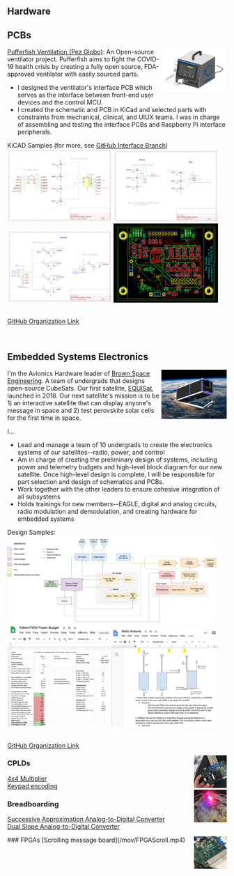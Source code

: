 ## Hardware

## PCBs
<p style = "font-size:10">
<img src="images/PezGlobo.png?raw=true" style="float:right;width:150px;">
<a href="https://pez-globo.org">Pufferfish Ventilation (Pez Globo)</a>: An Open-source ventilator project. Pufferfish aims to fight the COVID-19 health crisis by creating a fully open source, FDA-approved ventilator with easily sourced parts.
    <ul>
        <li>
            I designed the ventilator's interface PCB which serves as the interface between front-end user devices and the control MCU.
        </li>
        <li>
            I created the schematic and PCB in KiCad and selected parts with constraints from mechanical, clinical, and UIUX teams. I was in charge of assembling and testing the interface PCBs and Raspberry Pi interface peripherals.
        </li>
    </ul>
KiCAD Samples (for more, see <a href="https://github.com/pez-globo/pufferfish-electronics/tree/interface">GitHub Interface Branch</a>)
<img src="images/PezGloboConnections.png?raw=true" style="width:240px;">

<img src="images/PezGloboAlarmsLeds.png?raw=true" style="width:240px;">

<img src="images/PezGloboSwitches.png?raw=true" style="width:240px;">

<img src="images/PezGloboInterfacePCB.png?raw=true" style="width:240px;">

<br><a href="https://github.com/pez-globo/">GitHub Organization Link</a>
</p>

<br>

## Embedded Systems Electronics
<img src="images/PVDX.png?raw=true" style="float:right;width:150px;">
<p>
I'm the Avionics Hardware leader of <a href="https://brownspace.org">Brown Space Engineering</a>. A team of undergrads that designs open-source CubeSats. Our first satellite, <a href="https://brownspace.org">EQUISat</a>, launched in 2018. Our next satellite's mission is to be 1) an interactive satellite that can display anyone's message in space and 2) test perovskite solar cells for the first time in space.
</p>
<p>
I...
    <ul>
        <li>
            Lead and manage a team of 10 undergrads to create the electronics systems of our satellites--radio, power, and control
        </li>
        <li>
            Am in charge of creating the preliminary design of systems, including power and telemetry budgets and high-level block diagram for our new satellite. Once high-level design is complete, I will be responsible for part selection and design of schematics and PCBs.
        </li>
        <li>
            Work together with the other leaders to ensure cohesive integration of all subsystems
        </li>
        <li>
            Holds trainings for new members--EAGLE, digital and analog circuits, radio modulation and demodulation, and creating hardware for embedded systems
        </li>
  </ul>

Design Samples: <br>
<img src="images/BSEBlockDiagram.jpg?raw=true" style="width:480px;">
<img src="images/PVDXPowerBudget.png?raw=true" style="width:235px;">
<img src="images/PVDXRadioAnalysis.png?raw=true" style="width:245px;">

<br><a href="https://github.com/BrownSpaceEngineering">GitHub Organization Link</a>

</p>

<img src="images/CPLD.JPG?raw=true" style="float:right;width:75px;">

### CPLDs
[4x4 Multiplier](/mov/CPLDMultiplier.MP4) <br>
[Keypad encoding](/mov/KeyPadEncoding.mp4) <br>
<img src="images/Breadboard.JPG?raw=true" style="float:right;width:75px;">

### Breadboarding
[Successive Approximation Analog-to-Digital Converter](/mov/ApproxA_DConverter.MP4)<br>
[Dual Slope Analog-to-Digital Converter](/mov/A_DDualSlope.MP4)

<img src="images/FPGA.png?raw=true" style="float:right;width:75px;">
### FPGAs
[Scrolling message board](/mov/FPGAScroll.mp4)<br>

